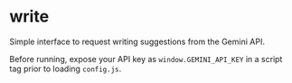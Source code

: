 # write

Simple interface to request writing suggestions from the Gemini API.

Before running, expose your API key as `window.GEMINI_API_KEY` in a script tag
prior to loading `config.js`.

